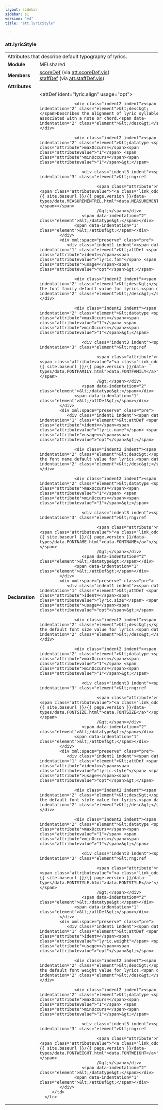 ```yaml
---
layout: sidebar
sidebar: s1
version: "v4"
title: "att.lyricStyle"

---
```


<div class="classSpec att">
   <h3 id="att.lyricStyle">att.lyricStyle</h3>
   <table class="wovenodd">
      <tr>
         <td colspan="2" class="wovenodd-col2">Attributes that describe default typography of lyrics.</td>
      </tr>
      <tr>
         <td class="wovenodd-col1"><strong>Module</strong></td>
         <td class="wovenodd-col2">MEI.shared</td>
      </tr>
      <tr>
         <td class="wovenodd-col1"><strong>Members</strong></td>
         <td class="wovenodd-col2">
            <div class="parent">
               <div><a class="link_odd_elementSpec" href="{{ site.baseurl }}/{{ page.version }}/elements/scoreDef.html">scoreDef</a><span> (via <a class="link_odd_classSpec" href="{{ site.baseurl }}/{{ page.version }}/attribute-classes/att.scoreDef.vis.html">att.scoreDef.vis</a>)</span></div>
               <div><a class="link_odd_elementSpec" href="{{ site.baseurl }}/{{ page.version }}/elements/staffDef.html">staffDef</a><span> (via <a class="link_odd_classSpec" href="{{ site.baseurl }}/{{ page.version }}/attribute-classes/att.staffDef.vis.html">att.staffDef.vis</a>)</span></div>
            </div>
         </td>
      </tr>
      <tr>
         <td class="wovenodd-col1"><strong>Attributes</strong></td>
         <td class="wovenodd-col2"></td>
      </tr>
      <tr>
         <td class="wovenodd-col1"><strong>Declaration</strong></td>
         <td class="wovenodd-col2">
            <div xml:space="preserve" class="pre">
               <div class="indent1 indent"><span data-indentation="1" class="element">&lt;attDef <span class="attribute">ident=</span><span class="attributevalue">"lyric.align"</span> <span class="attribute">usage=</span><span class="attributevalue">"opt"</span>&gt;</span>
                  
                  <div class="indent2 indent"><span data-indentation="2" class="element">&lt;desc&gt;</span>Describes the alignment of lyric syllables associated with a note or chord.<span data-indentation="2" class="element">&lt;/desc&gt;</span></div>
                  
                  <div class="indent2 indent"><span data-indentation="2" class="element">&lt;datatype <span class="attribute">maxOccurs=</span><span class="attributevalue">"1"</span> <span class="attribute">minOccurs=</span><span class="attributevalue">"1"</span>&gt;</span>
                     
                     <div class="indent3 indent"><span data-indentation="3" class="element">&lt;rng:ref
                           
                           <span class="attribute">name=<span class="attributevalue">"<a class="link_odd" href="{{ site.baseurl }}/{{ page.version }}/data-types/data.MEASUREMENTREL.html">data.MEASUREMENTREL</a>"</span></span>
                           /&gt;</span></div>
                     <span data-indentation="2" class="element">&lt;/datatype&gt;</span></div>
                  <span data-indentation="1" class="element">&lt;/attDef&gt;</span></div>
            </div>
            <div xml:space="preserve" class="pre">
               <div class="indent1 indent"><span data-indentation="1" class="element">&lt;attDef <span class="attribute">ident=</span><span class="attributevalue">"lyric.fam"</span> <span class="attribute">usage=</span><span class="attributevalue">"opt"</span>&gt;</span>
                  
                  <div class="indent2 indent"><span data-indentation="2" class="element">&lt;desc&gt;</span>Sets the font family default value for lyrics.<span data-indentation="2" class="element">&lt;/desc&gt;</span></div>
                  
                  <div class="indent2 indent"><span data-indentation="2" class="element">&lt;datatype <span class="attribute">maxOccurs=</span><span class="attributevalue">"1"</span> <span class="attribute">minOccurs=</span><span class="attributevalue">"1"</span>&gt;</span>
                     
                     <div class="indent3 indent"><span data-indentation="3" class="element">&lt;rng:ref
                           
                           <span class="attribute">name=<span class="attributevalue">"<a class="link_odd" href="{{ site.baseurl }}/{{ page.version }}/data-types/data.FONTFAMILY.html">data.FONTFAMILY</a>"</span></span>
                           /&gt;</span></div>
                     <span data-indentation="2" class="element">&lt;/datatype&gt;</span></div>
                  <span data-indentation="1" class="element">&lt;/attDef&gt;</span></div>
            </div>
            <div xml:space="preserve" class="pre">
               <div class="indent1 indent"><span data-indentation="1" class="element">&lt;attDef <span class="attribute">ident=</span><span class="attributevalue">"lyric.name"</span> <span class="attribute">usage=</span><span class="attributevalue">"opt"</span>&gt;</span>
                  
                  <div class="indent2 indent"><span data-indentation="2" class="element">&lt;desc&gt;</span>Sets the font name default value for lyrics.<span data-indentation="2" class="element">&lt;/desc&gt;</span></div>
                  
                  <div class="indent2 indent"><span data-indentation="2" class="element">&lt;datatype <span class="attribute">maxOccurs=</span><span class="attributevalue">"1"</span> <span class="attribute">minOccurs=</span><span class="attributevalue">"1"</span>&gt;</span>
                     
                     <div class="indent3 indent"><span data-indentation="3" class="element">&lt;rng:ref
                           
                           <span class="attribute">name=<span class="attributevalue">"<a class="link_odd" href="{{ site.baseurl }}/{{ page.version }}/data-types/data.FONTNAME.html">data.FONTNAME</a>"</span></span>
                           /&gt;</span></div>
                     <span data-indentation="2" class="element">&lt;/datatype&gt;</span></div>
                  <span data-indentation="1" class="element">&lt;/attDef&gt;</span></div>
            </div>
            <div xml:space="preserve" class="pre">
               <div class="indent1 indent"><span data-indentation="1" class="element">&lt;attDef <span class="attribute">ident=</span><span class="attributevalue">"lyric.size"</span> <span class="attribute">usage=</span><span class="attributevalue">"opt"</span>&gt;</span>
                  
                  <div class="indent2 indent"><span data-indentation="2" class="element">&lt;desc&gt;</span>Sets the default font size value for lyrics.<span data-indentation="2" class="element">&lt;/desc&gt;</span></div>
                  
                  <div class="indent2 indent"><span data-indentation="2" class="element">&lt;datatype <span class="attribute">maxOccurs=</span><span class="attributevalue">"1"</span> <span class="attribute">minOccurs=</span><span class="attributevalue">"1"</span>&gt;</span>
                     
                     <div class="indent3 indent"><span data-indentation="3" class="element">&lt;rng:ref
                           
                           <span class="attribute">name=<span class="attributevalue">"<a class="link_odd" href="{{ site.baseurl }}/{{ page.version }}/data-types/data.FONTSIZE.html">data.FONTSIZE</a>"</span></span>
                           /&gt;</span></div>
                     <span data-indentation="2" class="element">&lt;/datatype&gt;</span></div>
                  <span data-indentation="1" class="element">&lt;/attDef&gt;</span></div>
            </div>
            <div xml:space="preserve" class="pre">
               <div class="indent1 indent"><span data-indentation="1" class="element">&lt;attDef <span class="attribute">ident=</span><span class="attributevalue">"lyric.style"</span> <span class="attribute">usage=</span><span class="attributevalue">"opt"</span>&gt;</span>
                  
                  <div class="indent2 indent"><span data-indentation="2" class="element">&lt;desc&gt;</span>Sets the default font style value for lyrics.<span data-indentation="2" class="element">&lt;/desc&gt;</span></div>
                  
                  <div class="indent2 indent"><span data-indentation="2" class="element">&lt;datatype <span class="attribute">maxOccurs=</span><span class="attributevalue">"1"</span> <span class="attribute">minOccurs=</span><span class="attributevalue">"1"</span>&gt;</span>
                     
                     <div class="indent3 indent"><span data-indentation="3" class="element">&lt;rng:ref
                           
                           <span class="attribute">name=<span class="attributevalue">"<a class="link_odd" href="{{ site.baseurl }}/{{ page.version }}/data-types/data.FONTSTYLE.html">data.FONTSTYLE</a>"</span></span>
                           /&gt;</span></div>
                     <span data-indentation="2" class="element">&lt;/datatype&gt;</span></div>
                  <span data-indentation="1" class="element">&lt;/attDef&gt;</span></div>
            </div>
            <div xml:space="preserve" class="pre">
               <div class="indent1 indent"><span data-indentation="1" class="element">&lt;attDef <span class="attribute">ident=</span><span class="attributevalue">"lyric.weight"</span> <span class="attribute">usage=</span><span class="attributevalue">"opt"</span>&gt;</span>
                  
                  <div class="indent2 indent"><span data-indentation="2" class="element">&lt;desc&gt;</span>Sets the default font weight value for lyrics.<span data-indentation="2" class="element">&lt;/desc&gt;</span></div>
                  
                  <div class="indent2 indent"><span data-indentation="2" class="element">&lt;datatype <span class="attribute">maxOccurs=</span><span class="attributevalue">"1"</span> <span class="attribute">minOccurs=</span><span class="attributevalue">"1"</span>&gt;</span>
                     
                     <div class="indent3 indent"><span data-indentation="3" class="element">&lt;rng:ref
                           
                           <span class="attribute">name=<span class="attributevalue">"<a class="link_odd" href="{{ site.baseurl }}/{{ page.version }}/data-types/data.FONTWEIGHT.html">data.FONTWEIGHT</a>"</span></span>
                           /&gt;</span></div>
                     <span data-indentation="2" class="element">&lt;/datatype&gt;</span></div>
                  <span data-indentation="1" class="element">&lt;/attDef&gt;</span></div>
            </div>
         </td>
      </tr>
   </table>
</div>